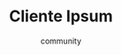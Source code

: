 ---
layout: ipsumpage

title: Cliente Ipsum
key: clienteipsum
description: "Dedicado aos nossos queridos clientes!"
author: community

titleColor: "#5ECAED"
descColor: "#3B5998"

genBtnBgColor: "#5ECAED"
genBtnTextColor: "#ffffff"

labelTextColor: "#ffffff"
labelBgColor: "#5ECAED"
labelBorderColor: "#3B5998"

paragraphText: "Projetos"
genBtnText: "Fazer para ontem!"

language: Português
text:
- "Isso tudo? Meu sobrinho faz pela metade do preço."
- "Indicação é melhor que dinheiro."
- "Quero um sistema simples..."
- "Eu quero o seu melhor preço."
- "Faz uma busca igual do Google no meu site. É só um campo de busca que busque pelo site inteiro."
- "O que dá pra fazer com R$300,00?"
- "Preciso para ontem."
- "Tá muito caro, ví um site maior que esse que custava 15 doletas."
- "Meu deus que absurdo esse preço, vou fazer no Wix."
- "Vai ser simples, só pegar uns plugins prontos na internet e instalar."
- "Tá tudo pronto já, é só alterar umas coisinhas."
- "Tudo isso por 5 páginas?"
- "O que acontece é o seguinte, procuro alguém para parceria, eu tenho a ideia e você desenvolve."
- "Só uma alteraçãozinha."
- "Tem como fazer uma alteraçãozinha...?"
- "Se você não cobrar nada, ou quase nada eu te dou uma porcentagem nos lucros."
- "Agora quero um relatório completo que cruze todas informações..."
- "Estou mandando 3 parcelas adiantadas..."
- "Aumenta aqui e diminui ali."
- "Se vocês virarem algumas noites dá para cumprir o prazo né?"
- "Boa tarde! Não esquece de fazer aquela alteração que te pedi."
- "Ok, eu entro em contato."
- "Está aprovado, mas preciso que faça algumas alterações antes."
- "Eu queria algo fora da caixa, disruptivo, moderno e arrojado."
- "É pra ontem, eim? hahahaha brincadeira. Mas é pra ontem mesmo."
- "Achamos o preço um pouco fora do nosso orçamento."
- "Ta faltando aquele Tchan!"
- "To avaliando uns orçamentos, mas já gostei muito do seu..."
- "Sempre funcionou deste jeito."
- "Vai ser igual do Wix."
- "Tudo isso pra deixar bonito no celular ?"
- "Estou sofrendo com inadimplência dos meus clientes, então peço um pouco de flexibilidade quanto ao seu pagamento."
- "Tudo isso pra deixar bonito no celular?"
- "É só um ifzinho ."
- "Quero um app igual do uber."
- "Adorei o projeto tá 100%.. só altera ali aquela parte onde o site funciona."
- "Cara, queria te pedir uma alteração no site.. altera a página inicial, e a forma de pagamento dos pedidos... É coisa pouca... 30 minutos dá pra fazer..."
- "Tudo isto só para adicionar um botão? Mas é só por um botão ali."
- "Ficou ótimo, mas quero que qualquer imagem se adapte muito bem neste espaço, não importa se é grande ou pequena ou o formato direferente, e não quero que ela fique esticada e não perca qualidade.."
- "Acho que vou fazer um curso rápido e eu mesmo vou fazer esta alteração, você vai ver como é simples."
- "Vou tentar depositar seu dinheiro esta semana que vai entrar, se o nosso cliente pagar."
- "Qual é a dificuldade em por só um botão aqui?"
- "Cria uma busca por todos itens do site."
---